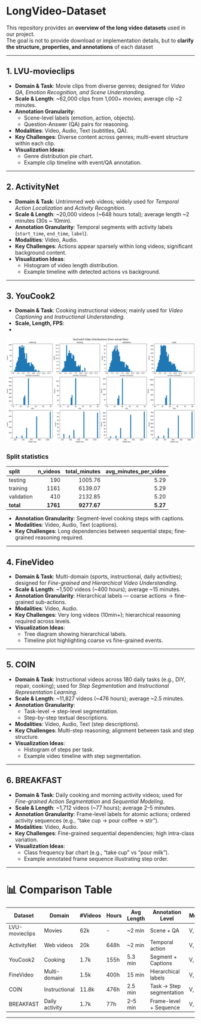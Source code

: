 # LongVideo-Dataset

This repository provides an **overview of the long video datasets** used in our project.  
The goal is not to provide download or implementation details, but to **clarify the structure, properties, and annotations** of each dataset

---

## 1. LVU-movieclips
- **Domain & Task**: Movie clips from diverse genres; designed for *Video QA, Emotion Recognition, and Scene Understanding*.  
- **Scale & Length**: ~62,000 clips from 1,000+ movies; average clip ~2 minutes.  
- **Annotation Granularity**:  
  - Scene-level labels (emotion, action, objects).  
  - Question-Answer (QA) pairs for reasoning.  
- **Modalities**: Video, Audio, Text (subtitles, QA).  
- **Key Challenges**: Diverse content across genres; multi-event structure within each clip.  
- **Visualization Ideas**:  
  - Genre distribution pie chart.  
  - Example clip timeline with event/QA annotation.

---

## 2. ActivityNet
- **Domain & Task**: Untrimmed web videos; widely used for *Temporal Action Localization* and *Activity Recognition*.  
- **Scale & Length**: ~20,000 videos (~648 hours total); average length ~2 minutes (30s ~ 10min).  
- **Annotation Granularity**: Temporal segments with activity labels (`start_time`, `end_time`, `label`).  
- **Modalities**: Video, Audio.  
- **Key Challenges**: Actions appear sparsely within long videos; significant background content.  
- **Visualization Ideas**:  
  - Histogram of video length distribution.  
  - Example timeline with detected actions vs background.

---

## 3. YouCook2
- **Domain & Task**: Cooking instructional videos; mainly used for *Video Captioning* and *Instructional Understanding*.  
- **Scale, Length, FPS**:
- 
<p align="center">
  <img src="assets/Youcookii_checklist.png" alt="Dataset overview" width="720">
</p>

### Split statistics
| split      | n_videos | total_minutes | avg_minutes_per_video |
|:-----------|---------:|--------------:|----------------------:|
| testing    |      190 |       1005.76 |                  5.29 |
| training   |     1161 |       6139.07 |                  5.29 |
| validation |      410 |       2132.85 |                  5.20 |
| **total**  |   **1761** |     **9277.67** |               **5.27** |

- **Annotation Granularity**: Segment-level cooking steps with captions.  
- **Modalities**: Video, Audio, Text (captions).  
- **Key Challenges**: Long dependencies between sequential steps; fine-grained reasoning required.  
---

## 4. FineVideo
- **Domain & Task**: Multi-domain (sports, instructional, daily activities); designed for *Fine-grained and Hierarchical Video Understanding*.  
- **Scale & Length**: ~1,500 videos (~400 hours); average ~15 minutes.  
- **Annotation Granularity**: Hierarchical labels — coarse actions → fine-grained sub-actions.  
- **Modalities**: Video, Audio.  
- **Key Challenges**: Very long videos (10min+); hierarchical reasoning required across levels.  
- **Visualization Ideas**:  
  - Tree diagram showing hierarchical labels.  
  - Timeline plot highlighting coarse vs fine-grained events.

---

## 5. COIN
- **Domain & Task**: Instructional videos across 180 daily tasks (e.g., DIY, repair, cooking); used for *Step Segmentation* and *Instructional Representation Learning*.  
- **Scale & Length**: ~11,827 videos (~476 hours); average ~2.5 minutes.  
- **Annotation Granularity**:  
  - Task-level → step-level segmentation.  
  - Step-by-step textual descriptions.  
- **Modalities**: Video, Audio, Text (step descriptions).  
- **Key Challenges**: Multi-step reasoning; alignment between task and step structure.  
- **Visualization Ideas**:  
  - Histogram of steps per task.  
  - Example video timeline with step segmentation.

---

## 6. BREAKFAST
- **Domain & Task**: Daily cooking and morning activity videos; used for *Fine-grained Action Segmentation* and *Sequential Modeling*.  
- **Scale & Length**: ~1,712 videos (~77 hours); average 2–5 minutes.  
- **Annotation Granularity**: Frame-level labels for atomic actions; ordered activity sequences (e.g., “take cup → pour coffee → stir”).  
- **Modalities**: Video, Audio.  
- **Key Challenges**: Fine-grained sequential dependencies; high intra-class variation.  
- **Visualization Ideas**:  
  - Class frequency bar chart (e.g., “take cup” vs “pour milk”).  
  - Example annotated frame sequence illustrating step order.

---

# 📊 Comparison Table

| Dataset        | Domain         | #Videos | Hours | Avg Length | Annotation Level        | Modalities       |
|----------------|----------------|---------|-------|------------|-------------------------|-----------------|
| LVU-movieclips | Movies         | 62k     | -     | ~2 min     | Scene + QA              | V, A, T         |
| ActivityNet    | Web videos     | 20k     | 648h  | ~2 min     | Temporal action         | V, A            |
| YouCook2       | Cooking        | 1.7k      | 155h  | 5.3 min   | Segment + Captions      | V, A, T         |
| FineVideo      | Multi-domain   | 1.5k    | 400h  | 15 min     | Hierarchical labels     | V, A            |
| COIN           | Instructional  | 11.8k   | 476h  | 2.5 min    | Task → Step segmentation| V, A, T         |
| BREAKFAST      | Daily activity | 1.7k    | 77h   | 2–5 min    | Frame-level + Sequence  | V, A            |

---

